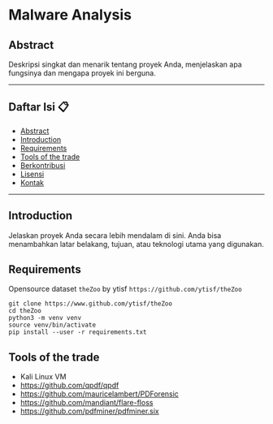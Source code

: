 # Malware Analysis


## Abstract
Deskripsi singkat dan menarik tentang proyek Anda, menjelaskan apa fungsinya dan mengapa proyek ini berguna.

---

##  Daftar Isi 📋

* [Abstract](#abstract)
* [Introduction](#introduction)
* [Requirements](#requirements)
* [Tools of the trade](#tools-of-the-trade)
* [Berkontribusi](#berkontribusi)
* [Lisensi](#lisensi)
* [Kontak](#kontak)

---

## Introduction

Jelaskan proyek Anda secara lebih mendalam di sini. Anda bisa menambahkan latar belakang, tujuan, atau teknologi utama yang digunakan.

## Requirements

Opensource dataset `theZoo` by   ytisf `https://github.com/ytisf/theZoo`

```
git clone https://www.github.com/ytisf/theZoo
cd theZoo
python3 -m venv venv
source venv/bin/activate
pip install --user -r requirements.txt
```

## Tools of the trade

- Kali Linux VM
- https://github.com/qpdf/qpdf
- https://github.com/mauricelambert/PDForensic
- https://github.com/mandiant/flare-floss
- https://github.com/pdfminer/pdfminer.six
